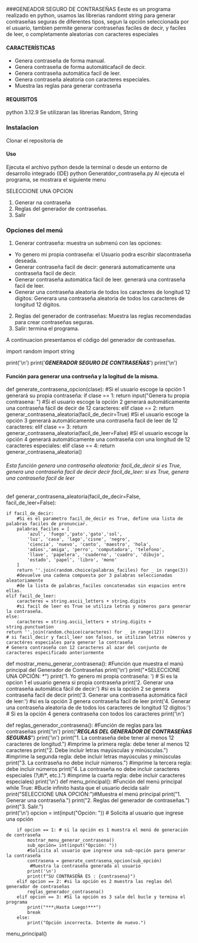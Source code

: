 ###GENEADOR SEGURO DE CONTRASEÑAS
Eeste es un programa realizado en python, usamos las librerias randomt string para generar contraseñas seguras de diferentes tipos, segun la opción seleccionada por el usuario, tambien permite generar contraseñas faciles de decir, y faciles de leer, o completamente aleatorias con caracteres especiales	
#### CARACTERÍSTICAS
- Genera contraseña de forma manual.
- Genera contraseña de forma automáticafacil de decir.
- Genera contraseña automática facil de leer.
- Genera contraseña aleatoria con caracteres especiales.
- Muestra las reglas para generar contraseña 
####  REQUISITOS
python 3.12.9
Se utilizaran las librerias Random, String
### Instalacion
Clonar el repositoria de
#### Uso
Ejecuta el archivo python desde la terminal o desde un entorno de desarrollo integrado (IDE)
python Generatdor_contraseña.py
Al ejecuta el programa, se mostrara el siguiente menu

SELECCIONE UNA OPCION
1. Generar na contraseña
2. Reglas del generador de contraseñas.
3. Salir
###  Opciones del menú
1.   Generar contraseña: muestra un submenú con las opciones: 
- Yo genero mi propia contraseña: el Usuario podra escribir slacontraseña deseada.
- Generar contraseña facil de decir: generará automaticamente una contraseña facil de decir.
- Generar contraseña automática fácil de leer. generará una contraseña facil de leer.
- Generar una contraseña aleatoria de todos los caracteres de longitud 12 dígitos: Generara una contraseña aleatoria de 
       todos los caracteres de longitud 12 digitos.
2. Reglas del 	   generador de contraseñas: Muestra las reglas recomendadas para crear contraseñas seguras.
3. Salir: termina el programa.

A continuacion presentamos el código del generador de contraseñas.

import random
import string

print('\n')
print('***GENERADOR SEGURO DE CONTRASEÑAS***')
print('\n')

#### Función para generar una contrseña  y la logitud de la misma.
def generate_contrasena_opcion(clase):
    #Si el usuario escoge la opción 1 generará su propia contraseña:
    if clase == 1:
        return input("Genera tu propia contrasena: ")
    #Si el usuario escoge la opción 2 generará automáticamente una contraseña fácil de decir de 12 caracteres:
    elif clase == 2:
        return generar_contrasena_aleatoria(facil_de_decir=True)
    #Si el usuario escoge la opción 3 generará automáticamente una contraseña facil de leer de 12 caracteres:
    elif clase == 3:
        return generar_contrasena_aleatoria(facil_de_leer=False)
    #Si el usuario escoge la opción 4 generará automáticamente una contraseña con una longitud de 12 caracteres especiales:
    elif clase == 4:
        return generar_contrasena_aleatoria()
  ###### Esta función genera una contraseña aleatoria: facil_de_decir si es True, genera una contraseña facil de decir decir facil_de_leer: si es True, genera una contraseña facil de leer
def  generar_contrasena_aleatoria(facil_de_decir=False, facil_de_leer=False):

    if facil_de_decir:
        #Si es el parametro facil_de_decir es True, define una lista de palabras faciles de pronunciar.
        palabras_faciles = [
            'azul', 'fuego','pato','gato','sol', 
            'luz', 'casa', 'lago','cisne', 'negro',
            'ciencia', 'nuevo', 'canto', 'maestro', 'hola',
            'adios','amiga', 'perro', 'computadora', 'telefono',
            'llave', 'papelera', 'cuaderno', 'cuadro', 'dibujo',
            'estado', 'papel', 'libro', 'mono'
        ]
        return ''.join(random.choice(palabras_faciles) for _ in range(3))
        #devuelve una cadena compuesta por 3 palabras seleccionadas aleatoriamente
        #de la lista de palabras_faciles concatenadas sin espacios entre ellas. 
    elif facil_de_leer:
        caracteres = string.ascii_letters + string.digits 
        #si facil de leer es True se utiliza letras y números para generar la contraseña. 
    else:
        caracteres = string.ascii_letters + string.digits + string.punctuation
    return ''.join(random.choice(caracteres) for _ in range(12))
    # si facil_decir y facil_leer son falsos, se utilizan letras números y caractéres especiales para generar la contraseña
    # Genera contraseña con 12 caracteres al azar del conjunto de caracteres especificado anteriormente
    
def mostrar_menu_generar_contrasena():
    #Función que muestra el manú principal del Generador de Contraseñas
    print('\n')
    print("*SELECCIONE UNA OPCIÓN: *")
    print('1. Yo genero mi propia contraseña: ')
     # Si es la opcion 1 el usuario genera si propia contraseña
    print('2. Generar una contraseña automática fácil de decir:')
    #si es la opción 2 se genera contraseña facil de decir 
    print('3. Generar una contraseña automática fácil de leer:')
    #si es la opción 3 genera contraseña facil de leer
    print('4. Generar una contraseña aleatoria de de todos los caracteres de longitud 12 digitos:')
    # Si es la opción 4 genera contraseña con todos los caracteres
    print('\n')


def reglas_generador_contrasena():
    #Función de reglas para las contraseñas
    print('\n')
    print("***REGLAS DEL GENERADOR DE CONTRASEÑAS SEGURAS***")
    print('\n')
    print("1. La contraseña debe tener al menos 12 caracteres de longitud.")
     #imprime la primera regla: debe tener al menos 12 caracteres
    print("2. Debe incluir letras mayúsculas y minúsculas.")
     #imprime la segunda regla: debe incluir letras mayúsculas y minúsculas
    print("3. La contraseña no debe incluir números.")
    #imprime la tercera regla: debe incluir números
    print("4. La contraseña no debe incluir caracteres especiales (?¡#/*, etc.).")
    #imprime la cuarta regla: debe incluir caracteres especiales)
    print('\n')
def menu_principal():
    #Función del menú principal
    while True: #Bucle infinito hasta que el usuario decida salir  
        print("SELECCIONE UNA OPCIÓN:")#Muestra el menú principal
        print("1. Generar una contraseña.")
        print("2. Reglas del generador de contraseñas.")
        print("3. Salir.")  
        print('\n')
        opcion = int(input("Opción: "))
          # Solicita al usuario que ingrese una opción

        if opcion == 1: # si la opción es 1 muestra el menú de generación de contraseña
            mostrar_menu_generar_contrasena()
            sub_opción= int(input("Opción: "))
            #Solicita al usuario que ingrese una sub-opción para generar la contraseña
            contrasena = generate_contrasena_opcion(sub_opción)
             #Muestra la contraseña generada al usuario
            print('\n')
            print(f"SU CONTRASEÑA ES : {contrasena}")
        elif opcion == 2: #si la opción es 2 muestra las reglas del generador de contraseñas
            reglas_generador_contrasena()
        elif opcion == 3: #Si la opción es 3 sale del bucle y termina el programa
            print("***¡Hasta Luego!***")
            break
        else:
            print("Opción incorrecta. Intente de nuevo.")

menu_principal()
